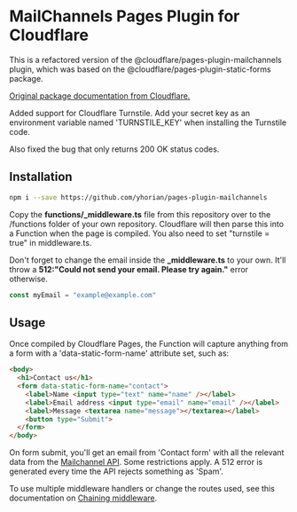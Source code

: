 # MailChannels Pages Plugin for Cloudflare

This is a refactored version of the @cloudflare/pages-plugin-mailchannels plugin, which was based on the @cloudflare/pages-plugin-static-forms package.

[Original package documentation from Cloudflare.](https://developers.cloudflare.com/pages/platform/functions/plugins/mailchannels/)

Added support for Cloudflare Turnstile. Add your secret key as an environment variable named 'TURNSTILE_KEY' when installing the Turnstile code.

Also fixed the bug that only returns 200 OK status codes.

## Installation

```sh
npm i --save https://github.com/yhorian/pages-plugin-mailchannels
```

Copy the **functions/_middleware.ts** file from this repository over to the /functions folder of your own repository. Cloudflare will then parse this into a Function when the page is compiled. You also need to set "turnstile = true" in middleware.ts.

Don't forget to change the email inside the **_middleware.ts** to your own. It'll throw a **512:"Could not send your email. Please try again."** error otherwise.
```js
const myEmail = "example@example.com"
```

## Usage

Once compiled by Cloudflare Pages, the Function will capture anything from a form with a 'data-static-form-name' attribute set, such as:
```html
<body>
  <h1>Contact us</h1>
  <form data-static-form-name="contact">
    <label>Name <input type="text" name="name" /></label>
    <label>Email address <input type="email" name="email" /></label>
    <label>Message <textarea name="message"></textarea></label>
    <button type="Submit">
  </form>
</body>
```

On form submit, you'll get an email from 'Contact form' with all the relevant data from the [Mailchannel API](https://mailchannels.zendesk.com/hc/en-us/articles/4565898358413-Sending-Email-from-Cloudflare-Workers-using-MailChannels-Send-API). Some restrictions apply. A 512 error is generated every time the API rejects something as 'Spam'.

To use multiple middleware handlers or change the routes used, see this documentation on [Chaining middleware](https://developers.cloudflare.com/pages/platform/functions/middleware/).
